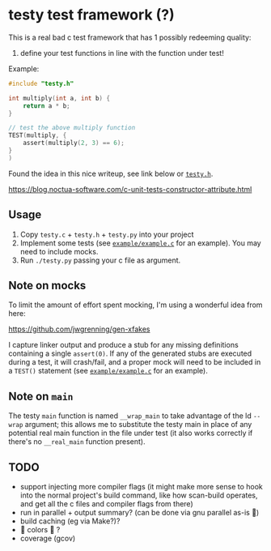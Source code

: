 # testy test framework (?)

This is a real bad c test framework that has 1 possibly redeeming quality:

1. define your test functions in line with the function under test!

Example:

```c
#include "testy.h"

int multiply(int a, int b) {
    return a * b;
}

// test the above multiply function
TEST(multiply, {
    assert(multiply(2, 3) == 6);
}
)
```

Found the idea in this nice writeup, see link below or [`testy.h`](testy.h).

https://blog.noctua-software.com/c-unit-tests-constructor-attribute.html

## Usage

1. Copy `testy.c` + `testy.h` + `testy.py` into your project
2. Implement some tests (see [`example/example.c`](example/example.c) for an
   example). You may need to include mocks.
3. Run `./testy.py` passing your c file as argument.

## Note on mocks

To limit the amount of effort spent mocking, I'm using a wonderful idea from
here:

https://github.com/jwgrenning/gen-xfakes

I capture linker output and produce a stub for any missing definitions
containing a single `assert(0)`. If any of the generated stubs are executed
during a test, it will crash/fail, and a proper mock will need to be included in
a `TEST()` statement (see [`example/example.c`](example/example.c) for an
example).

## Note on `main`

The testy `main` function is named `__wrap_main` to take advantage of the ld
`--wrap` argument; this allows me to substitute the testy main in place of any
potential real main function in the file under test (it also works correctly if
there's no `__real_main` function present).

## TODO

- support injecting more compiler flags (it might make more sense to hook into
  the normal project's build command, like how scan-build operates, and get all
  the c files and compiler flags from there)
- run in parallel + output summary? (can be done via gnu parallel as-is 😬)
- build caching (eg via Make?)?
- 🌈 colors 🌈 ?
- coverage (gcov)
